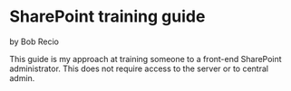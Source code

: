 # SharePoint training guide
by Bob Recio

This guide is my approach at training someone to a front-end SharePoint administrator.
This does not require access to the server or to central admin.
